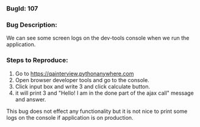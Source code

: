 ### BugId: 107

### Bug Description:

We can see some screen logs on the dev-tools console when we run the application.

### Steps to Reproduce:

1. Go to https://qainterview.pythonanywhere.com
2. Open browser developer tools and go to the console.
3. Click input box and write 3 and click calculate button.
4. it will print 3 and "Hello! I am in the done part of the ajax call" message and answer.

This bug does not effect any functionality but it is not nice to print some logs on the console if application is on production.
